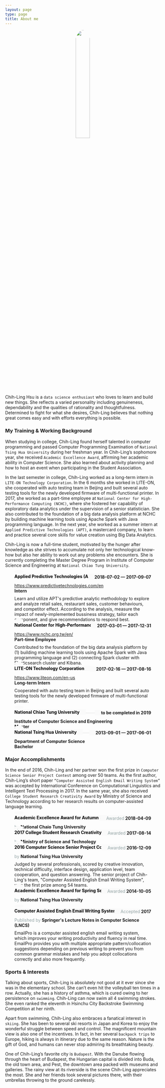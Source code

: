 ```yaml
---
layout: page
type: page
title: About me
---
```


<style type="text/css">
	@import url(https://fonts.googleapis.com/css?family=Lato:400,700);
    
    .dot {
        height: 10px;
        width: 10px;
        background-color: #555;
        border-radius: 50%;
        display: inline-block;
    }

    section {
        margin-top: 30px;
    }

    em {
        color: #95a5a6;
        font-weight: normal;
        font-style: normal;
    }

    h4 span:first-child {
        color: #000;
        font-weight: bold;
    }

    .container {
        /*max-width: 750px;*/
        padding: 0 30px;
    }

    .col-sm-6 {
        margin-bottom: 10px;
    }

    .col-sm-12 h4 {
        margin-top: 12px;
    }

    .col-sm-12+.col-sm-12 {
        margin-top: 30px;
    }

    #header {
        /*background: #f4f6f6;*/
        padding: 15px 0;
        margin-top: 10px;
    }

    #header h2 {
        color: #95a5a6;
        font-size: 24px;
    }

    #content h3 {
        color: #f1c40f;
        font-size: 26px;
        margin-top: -4px;
    }

    #content aside {
        text-align: right;
        padding-right: 20px;
    }

    #profiles .network {
        text-transform: capitalize;
    }

    #work .position,
    #volunteer .position {
        font-weight: bold;
        margin-bottom: 8px;
    }

    #education .area {
        font-weight: bold;
    }

    #education .studyType {
        font-weight: bold;
    }

    #awards .summary,
    #publications .summary {
        margin-top: 8px;
    }

    #publications .website a:before {
        content: attr(href);
    }

    @media (min-width: 480px) {
        .strike-through {
            border-top: 1px solid #ddd;
            height: 20px;
            margin-top: 12px;
            margin-bottom: -2px;
            position: relative;
        }
        .strike-through span,
        .strike-through a {
            background: #fafafa;
            position: absolute;
        }
        .strike-through span:first-child {
            padding-right: 20px;
            margin-top: -12px;
        }
        .strike-through span+span {
            font-size: 14px;
            margin-top: -10px;
            padding-left: 20px;
            right: 0;
        }
    }

    @media (max-width: 768px) {
        .col-sm-6:last-child {
            margin-bottom: 0px;
        }
        #content aside {
            margin-bottom: 20px;
            padding-right: 0;
            text-align: left;
        }
        #publications .website a:before {
            content: "View publication";
        }
    }

    @media (max-width: 480px) {
        h1 {
            font-size: 26px;
        }
        .date {
            font-size: 14px;
            margin-bottom: 5px;
        }
        .strike-through span:first-child {
            margin-bottom: 7px;
        }
        .strike-through span {
            display: block;
        }
        #header {
            margin-bottom: 10px;
            padding: 40px 0;
        }
        #actions {
            display: none;
        }
    }
</style>

<link rel="stylesheet" href="../assets/css/font-awesome-4.7.0/css/font-awesome.min.css">

<div style="text-align:center"><img style="width:30%;border-radius: 50%;" src="https://i.imgur.com/NPlzntA.jpg"></div>


Chih-Ling Hsu is a `data science enthusiast` who loves to learn and build new things.   She reflects a varied personality including genuineness, dependability and the qualities of rationality and thoughtfulness.   Determined to fight for what she desires, Chih-Ling believes that nothing great comes easy and with efforts everything is possible.

<!--### My family and My Early Life

When Chih-Ling was young, her father, who is a professor of mechanical engineering, taught her to see things objectively and tackle complicated issues by decomposing it into simple parts.   She has been encouraged to learn the nature of the world not only by scientific books and literature works but also by personal experiences through traveling.   As the eldest daughter in the family, Chih-Ling is expected to set a fine example for her sister and her brother.   This experience made her a broad-minded person and also a leader in study groups throughout her high school life and college life.

Despite her reading hobby, Chih-Ling is also interested in art and music.   She joined pop music club in high school and played the electronic guitar in several public performance events.   Specifically, Chih-Ling loves `rock music` and considers playing music as a way to express and release her emotions.   During her high school life, she was also trained for patience and perceptivity through sketches assignments and fountain pen writings.   In her last year in high school, she imitated Pierre-Auguste Renoir’s `oil painting`, “Young Girls at the Piano”, and exhibit it along with the imitations painted by other students in National Experimental High School.-->

### My Training & Working Background

When studying in college, Chih-Ling found herself talented in computer programming and passed Computer Programming Examination of `National Tsing Hua University` during her freshman year.   In Chih-Ling’s sophomore year, she received `Academic Excellence Award`, affirming her academic ability in Computer Science.   She also learned about activity planning and how to host an event when participating in the Student Association.

In the last semester in college, Chih-Ling worked as a long-term intern in `LITE-ON Technology Corporation`.   In the 6 months she worked in LITE-ON, she cooperated with auto testing team in Beijing and built several auto testing tools for the newly developed firmware of multi-functional printer.   In 2017, she worked as a part-time employee at `National Center for High-Performance Computing (NCHC)`, where she fostered her capability of exploratory data analytics under the supervision of a senior statistician.   She also contributed to the foundation of a big data analysis platform at NCHC by building machine learning tools using Apache Spark with Java programming language.   In the next year, she worked as a summer intern at `Applied Predictive Technologies (APT)`, a mastercard company, to learn and practice several core skills for value creation using Big Data Analytics.

Chih-Ling is now a full-time student, motivated by the hunger after knowledge as she strives to accumulate not only her technological know-how but also her ability to work out any problems she encounters.   She is currently completing the Master Degree Program in Institute of Computer Science and Engineering at `National Chiao Tung University`.

<div id="content" class="container">
    <section id="work" class="row"><aside class="col-sm-2"><!--<h3>Work</h3>-->
        </aside><div class="col-sm-10">
            <div class="row">
                <div class="col-sm-12">
                    <h4 class="strike-through">
                        <span><span class="dot"></span>Applied Predictive Technologies (APT)</span>
                        <span class="date">
                            2018-07-02 &mdash; 2017-09-07
                        </span>
                    </h4>
                    <div class="website pull-right">
                        <a href="https://www.predictivetechnologies.com/en">https://www.predictivetechnologies.com/en</a>
                    </div>
                    <div class="position">
                        Intern
                    </div>
                    <div class="summary">
                        Learn and utilize APT's predictive analytic methodology to explore and analyze retail sales, 
                        restaurant sales, customer behaviours, and competitor effect.
                        According to the analysis, measure the impact of newly-implemented bussiness strategy, tailor each
                        component, and give recommendations to respond best.
                    </div>
                </div>
            </div>
            <div class="row">
                <div class="col-sm-12">
                    <h4 class="strike-through">
                        <span><span class="dot"></span>National Center for High-Performance Computing</span>
                        <span class="date">
                            2017-03-01 &mdash; 2017-12-31
                        </span>
                    </h4>
                    <div class="website pull-right">
                        <a href="https://www.nchc.org.tw/en/">https://www.nchc.org.tw/en/</a>
                    </div>
                    <div class="position">
                        Part-time Employee
                    </div>
                    <div class="summary">
                        Contributed to the foundation of the big data analysis platform by (1) building machine learning tools using Apache Spark
                        with Java programming language and (2) connecting Spark cluster with Elasticsearch cluster and Kibana.
                    </div>
                    <!--<div class="summary">
                        <p>National Center for High-Performance Computing plays a leading role in Taiwan&rsquo;s cloud technology services by integrating high performance computing (HPC), storage, and networking to provide cloud services in storage, big data analysis, and scientific and engineering simulation.</p>
                        </div>
                        <h4>Highlights</h4>
                        <ul class="highlights">
                        <li class="bullet">Build machine learning tools using Apache Spark with Java programming language.</li>
                        </ul>-->
                </div>
            </div>
            <div class="row">
                <div class="col-sm-12">
                    <h4 class="strike-through">
                        <span><span class="dot"></span>LITE-ON Technology Corporation</span>
                        <span class="date">
                            2017-02-16 &mdash; 2017-08-16
                        </span>
                    </h4>
                    <div class="website pull-right">
                        <a href="https://www.liteon.com/en-us">https://www.liteon.com/en-us</a>
                    </div>
                    <div class="position">
                        Long-term Intern
                    </div>
                    <div class="summary">
                        Cooperated with auto testing team in Beijing and built several auto testing tools for the newly developed firmware of multi-functional
                        printer.
                    </div>
                    <!--<div class="summary">
                        <p>LITE-ON produces products that are used in a broad range of applications, such as computers, consumer electronics, automotive electronics, industrial automation as well as biotech and healthcare. LITE-ON is a worldwide leading provider of optoelectronics, information technology, storage devices, and mobile devices components.</p>
                        </div>
                        <h4>Highlights</h4>
                        <ul class="highlights">
                        <li class="bullet">Build several auto testing tools for the new developed firmware of a multi-functional printer.</li>
                        <li class="bullet">Give an academic talk about Python programming.</li>
                        </ul>-->
                </div>
            </div>
        </div>
    </section>
    <section id="education" class="row"><aside class="col-sm-2"><!--<h3>Education</h3>-->
        </aside><div class="col-sm-10">
            <div class="row">
                <div class="col-sm-12">
                    <h4 class="strike-through">
                        <span><span class="dot"></span>National Chiao Tung University</span>
                        <span class="date">
                            to be completed in 2019
                        </span>
                    </h4>
                    <div class="area">
                        <span class="glyphicon glyphicon-education"></span>
                        Institute of Computer Science and Engineering
                    </div>
                    <div class="studyType">
                        <i class="fa fa-graduation-cap fa-lg" aria-hidden="true"></i>
                        Master
                    </div>
                    <!--<h4>Courses</h4>
                    <ul class="courses">
                        <li>Data Mining</li>
                        <li>Data Science, Statistics and R</li>
                        <li>Parallel Programming</li>
                    </ul>-->
                </div>
            </div>            
        </div>
        <div class="row">
            <div class="col-sm-12">
                <h4 class="strike-through">
                    <span><span class="dot"></span>National Tsing Hua University</span>
                    <span class="date">
                        2013-09-01 &mdash; 2017-06-01
                    </span>
                </h4>
                <div class="area">
                    <span class="glyphicon glyphicon-education"></span>
                    Department of Computer Science
                </div>
                <div class="studyType">
                    <i class="fa fa-graduation-cap fa-lg" aria-hidden="true"></i>
                    Bachelor
                </div>
                <!--<h4>Courses</h4>
            <ul class="courses">
                <li>Competitive Programming Training (II), Data Structure, Design and Analysis of Algorithms</li>
                <li>Computer Architecture, Operating Systems, Computer System Administration</li>
                <li>Computer Graphics, Introduction to Multimedia, Social Computing Application Design</li>
                <li>Cloud Programming, Large-Scale Machine Learning</li>
                <li>Software Engineering, Public Speaking and Presentation</li>
                <li>Industry Internship B</li>
            </ul>-->
            </div>
        </div>
    </section>
</div>


### Major Accomplishments

In the end of 2016, Chih-Ling and her partner won the first prize in `Computer Science Senior Project Contest` among over 50 teams.   As the first author, Chih-Ling’s short paper `“Computer Assisted English Email Writing System”` was accepted by International Conference on Computational Linguistics and Intelligent Text Processing in 2017.   In the same year, she also received `College Student Research Creativity Award` by Ministry of Science and Technology according to her research results on computer-assisted language learning.

<div id="content" class="container">
    <section id="awards" class="row"><aside class="col-sm-2"><!--<h3>Awards</h3>-->
        </aside><div class="col-sm-10">
            <div class="row">
                <div class="col-sm-12">
                    <h4 class="strike-through">
                        <span><span class="dot"></span>Academic Excellence Award for Autumn Semester 2017</span>
                        <span class="date">
                           <em>Awarded</em>
                            2018-04-09
                        </span>
                    </h4>
                    <div class="awarder">
                        <em>by</em>
                        <strong>National Chaio Tung University</strong>
                    </div>
                </div>
            </div>
            <div class="row">
                <div class="col-sm-12">
                    <h4 class="strike-through">
                        <span><span class="dot"></span>2017 College Student Research Creativity Award</span>
                        <span class="date">
                           <em>Awarded</em>
                            2017-08-14
                        </span>
                    </h4>
                    <div class="awarder">
                        <em>by</em>
                        <strong>Ministry of Science and Technology</strong>
                    </div>
                </div>
            </div>
            <div class="row">
                <div class="col-sm-12">
                    <h4 class="strike-through">
                        <span><span class="dot"></span>2016 Computer Science Senior Project Contest - First Prize</span>
                        <span class="date">
                           <em>Awarded</em>
                            2016-12-09
                        </span>
                    </h4>
                    <div class="awarder">
                        <em>by</em>
                        <strong>National Tsing Hua University</strong>
                    </div>
                    <div class="summary">
                        Judged by several professionals, scored by creative innovation, technical difficulty, interface design, application level, team cooperation, and question answering.   The senior project of Chih-Ling's team, "Computer Assisted English Email Writing System", won the first prize among 54 teams.
                    </div>
                </div>
            </div>
            <div class="row">
                <div class="col-sm-12">
                    <h4 class="strike-through">
                        <span><span class="dot"></span>Academic Excellence Award for Spring Semester 2014</span>
                        <span class="date">
                           <em>Awarded</em>
                            2014-10-05
                        </span>
                    </h4>
                    <div class="awarder">
                        <em>by</em>
                        <strong>National Tsing Hua University</strong>
                    </div>
                </div>
            </div>
        </div>
    </section><section id="publications" class="row"><aside class="col-sm-2"><!--<h3>Publication</h3>-->
        </aside><div class="col-sm-10">
            <div class="row">
                <div class="col-sm-12">
                    <h4 class="strike-through">
                        <span><span class="dot"></span>Computer Assisted English Email Writing System</span>
                        <span class="date">
                            <em>Accepted</em>
                            2017
                        </span>
                    </h4>
                    <div class="publisher">
                        <em>Published by</em>
                        <strong>Springer's Lecture Notes in Computer Science (LNCS)</strong>
                    </div>
                    <div class="summary">
                        EmailPro is a computer assisted english email writing system, which improves your writing productivity and fluency in real time.   EmailPro provides you with multiple appropriate pattern/collocation suggestions depending on previous writing to prevent you from common grammar mistakes and help you adopt collocations correctly and also more frequently.
                    </div>
                </div>
            </div>
        </div>
    </section>
</div>

### Sports & Interests

Talking about sports, Chih-Ling is absolutely not good at it ever since she was in the elementary school.   She can’t even hit the volleyball ten times in a row.   Actually, she has a history of asthma, which is cured owing to her persistence on `swimming`.   Chih-Ling can now swim all 4 swimming strokes.    She even ranked the eleventh in Hsinchu City Backstroke Swimming Competition at her ninth.

Apart from swimming, Chih-Ling also embraces a fanatical interest in `skiing`.    She has been to several ski resorts in Japan and Korea to enjoy the wonderful struggle between speed and control.    The magnificent mountain view is also one of the incentives.   In fact, in her several `backpack trips` to Europe, hiking is always in itinerary due to the same reason.   Nature is the gift of God, and humans can never stop admiring its breathtaking beauty.

One of Chih-Ling’s favorite city is `Budapest`.   With the Danube flowing through the heart of Budapest, the Hungarian capital is divided into Buda, the old town area, and Pest, the downtown area packed with museums and galleries.   The rainy view at its riverside is the scene Chih-Ling appreciates the most.   She and her friends took several pictures there, with their umbrellas throwing to the ground carelessly.

